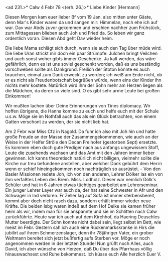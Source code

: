 <ad 231.>* Calw 4 Febr 78
 <(erh. 26.)>*
Liebe Kinder [Hermann]

Diesen Morgen kam euer lieber Bf vom 19 Jan. also mitten unter Gäste, denn Mar's Kinder waren da und sangen mir: Himmelan, noch ehe ich auf war. Dav war Abds zuvor gekommen und erschien nachher zum Frühstück, zum Mittagessen blieben auch Joh und Fried da. So leben wir ganz ordentlich voran. Diesen Abd geht Dav wieder heim.

Die liebe Mama schlägt sich durch, wenn sie auch den Tag über müde wird. Die liebe Uran strickt mir doch ein paar Strümpfe: Julchen bringt Veilchen und auch sonst woher gibts immer Geschenke. Ja kalt werden, das wäre gefährlich, denn es ist uns soviel geschenkt worden, daß es uns beständig vorschweben sollte als Dankgrund. Freilich der Stoton könnte es auch brauchen, einmal zum Dank erweckt zu werden; ich weiß am Ende nicht, ob er es nicht als Freudenbotschaft begrüßen würde, wenn eins der Kinder ihn nichts mehr kostete. Natürlich wird ihm der Sohn mehr am Herzen liegen als die Mädchen, da deren so viele sind. O es gibt sehr arme Leute bei großen Einkommen!

Wir mußten lachen über Deine Erinnerungen von Tines diplomacy. Wir hoffen übrigens, die Hanna komme zu euch und helfe euch mit der Schule u.s.w. Möge sie im Nothfall auch das als ein Glück betrachten, von einem Gatten verschont zu werden, der sie nicht lieb hat.

Am 2 Febr war Miss Cfz in Nagold. Da fuhr ich also mit Joh hin und hatte große Freude an der Masse der Zusammengekommenen, wie auch an der Weise in der Helfer Ströle den Decan Freihofer (gestorben Sept) ersetzte. Es kommen eben doch gute Prediger nach aus anfangs ungewissem Stoff, Leute die zusehends wachsen und das Amt mit den Jahren immer lieber gewinnen. Ich kanns theoretisch natürlich nicht billigen, vielmehr sollte die Kirche nur treu befundene anstellen, aber welcher Dank gebührt dem Herrn wenn er schief hineingekommen noch nachträglich so ausrüstet. - Von den Basler Missionen redete Joh, ich von den anderen, Lehrer Dölker las ein von ihm verfaßtes Leben des Brem. Miss. Lodholz. Dieser war nemlich Dölk's Schüler und hat in 6 Jahren etwas tüchtiges gearbeitet am Lehrerseminar. Ein junger Lehrer Layer war auch da, der hat seine Schwester in Afr und den Schwager in Ind verloren. Fr Zeller lag auf Sofa ist immer sterbensbereit, kommt aber doch nicht rasch dazu, sondern erhält immer wieder neue Kräfte. Die beiden Isbg waren indeß auf dem Hof Deike sie kamen früher heim als wir, indem man für sie anspannte und sie im Schlitten nach Calw zurückführte. Heute war ich auch auf dem Kirchhof, da Haering Deuschles Mutter beerdigte. Der Sohn konnte nicht dabei sein, liegt selbst im Bett, wie meist im Febr. Gestern sah ich auch eine Rückenmarkskranke in Hirs die jubilirt auf ihrem Schmerzenslager, denn ihr 78jähriger Vater, ein grober Weltmann bereitet sich jetzt bußfertig aufs Sterben vor. Möge er noch angenommen werden in der letzten Stunde! Nun grüßt noch Alles, auch David, ich aber wünsche von Herzen, daß Du über das Pfarrhaus völlig hinauswachsest und Ruhe bekommest. Ich küsse euch Alle herzlich
 Euer V.
